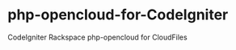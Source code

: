 php-opencloud-for-CodeIgniter
=============================

CodeIgniter Rackspace php-opencloud for CloudFiles
